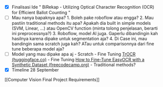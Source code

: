 - [x] Finalisasi Ide
      " BiRekap - Utilizing Optical Character Recognition (OCR) for Efficient Ballot Counting "
- [ ] Mau nanya bapaknya apa?
      1. Boleh pake roboflow atau engga?
      2. Mau pastiin traditional methods itu apa?
         Apakah dia built in simple models (SVM, Linear, ...)
         atau OpenCV function (minta tolong penjelasan, berarti ini preprocessnya?)
      3. Roboflow, model AI juga. Gaperlu dibandingin kah hasilnya karena dipake untuk segmentation aja? 
      4. Di Case ini, mau bandingin sama scratch juga kah? ATau untuk comparisonnya dari fine tune beberapa model aja? 
- [ ] Model yang mau dipake apa aj
      - Scratch
      - Fine Tuning [TrOCR (huggingface.co)](https://huggingface.co/docs/transformers/en/model_doc/trocr)
      - Fine Tuning [How to Fine-Tune EasyOCR with a Synthetic Dataset (freecodecamp.org)](https://www.freecodecamp.org/news/how-to-fine-tune-easyocr-with-a-synthetic-dataset/)
	  - Traditional methods?
- [x] Timeline
      28 September

[[Computer Vision Final Project Requirements]]
